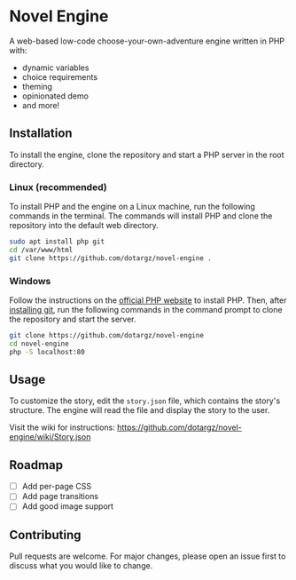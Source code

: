 # Novel Engine

A web-based low-code choose-your-own-adventure engine written in PHP with:
- dynamic variables
- choice requirements
- theming
- opinionated demo
- and more!

## Installation

To install the engine, clone the repository and start a PHP server in the root directory.

### Linux (recommended)
To install PHP and the engine on a Linux machine, run the following commands in the terminal. The commands will install PHP and clone the repository into the default web directory.
```bash
sudo apt install php git
cd /var/www/html
git clone https://github.com/dotargz/novel-engine .
```

### Windows
Follow the instructions on the [official PHP website](https://www.php.net/manual/en/install.windows.tools.php) to install PHP. Then, after [installing git](https://git-scm.com/), run the following commands in the command prompt to clone the repository and start the server.

```bash
git clone https://github.com/dotargz/novel-engine
cd novel-engine
php -S localhost:80
```

## Usage

To customize the story, edit the `story.json` file, which contains the story's structure. The engine will read the file and display the story to the user.

Visit the wiki for instructions: https://github.com/dotargz/novel-engine/wiki/Story.json

## Roadmap

- [ ] Add per-page CSS
- [ ] Add page transitions
- [ ] Add good image support

## Contributing

Pull requests are welcome. For major changes, please open an issue first to discuss what you would like to change.
